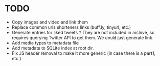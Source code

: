 # TODO

- Copy images and video and link them
- Replace common urls shorteners links (buff.ly, tinyurl, etc.)
- Generate entries for liked tweets ? They are not included in archive, so requires querying Twitter API to get them.
  We could just generate link.
- Add media types to metadata file
- Add metadata to SQLite index at root dir.
- Fix JS header removal to make it more generic (in case there is a part1, etc.)
